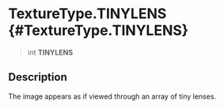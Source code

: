 TextureType.TINYLENS {#TextureType.TINYLENS}
====================

> int **TINYLENS**

Description
-----------

The image appears as if viewed through an array of tiny lenses.
